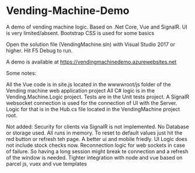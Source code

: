 # Vending-Machine-Demo
A demo of vending machine logic. Based on .Net Core, Vue and SignalR. UI is very limited/absent. Bootstrap CSS is used for some basics

Open the solution file (VendingMachine.sln) with Visual Studio 2017 or higher. 
Hit F5 Debug to run.

A demo is available at https://vendingmachinedemo.azurewebsites.net

Some notes:

All the Vue code is in site.js located in the wwwwroot/js folder of the Vending machine web application project
All C# logic is in the Vending.Machine.Logic project.
Tests are in the Unit tests project.
A SignalR websocket connection is used for the connection of UI with the Server. Logic for that is in the Hub.cs file located in the VendingMachine project root.

Not added:
Security for clients via SignalR is not implemented. 
No Database or storage used. All runs in memory. To reset to default values just hit the red button or refresh teh page.
A better ui and mobile friedly. 
UI Logic does not include stock checks now.
Reconnection logic for web sockets in case of failure. So having a long session might break te connection and a refresh of the window is needed.
Tighter integration with node and vue based on parcel js, vuex and vue templates


